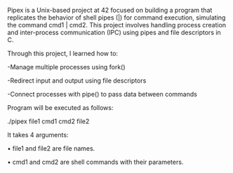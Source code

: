 Pipex is a Unix-based project at 42 focused on building a program that replicates the behavior of shell pipes (|) for command execution, simulating the command cmd1 | cmd2. This project involves handling process creation and inter-process communication (IPC) using pipes and file descriptors in C.

Through this project, I learned how to:

  -Manage multiple processes using fork()
  
  -Redirect input and output using file descriptors
  
  -Connect processes with pipe() to pass data between commands
  


Program will be executed as follows:

./pipex file1 cmd1 cmd2 file2


It takes 4 arguments:

• file1 and file2 are file names.

• cmd1 and cmd2 are shell commands with their parameters.
